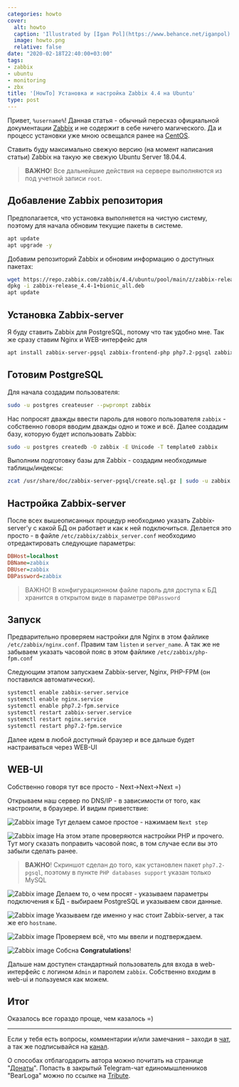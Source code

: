 ```yaml
---
categories: howto
cover:
  alt: howto
  caption: 'Illustrated by [Igan Pol](https://www.behance.net/iganpol)'
  image: howto.png
  relative: false
date: "2020-02-18T22:40:00+03:00"
tags:
- zabbix
- ubuntu
- monitoring
- zbx
title: '[HowTo] Установка и настройка Zabbix 4.4 на Ubuntu'
type: post
---
```

Привет, `%username%`! Данная статья - обычный пересказ официальной документации [Zabbix](https://www.zabbix.com/download?zabbix=4.4&os_distribution=ubuntu&os_version=18.04_bionic&db=postgresql&ws=nginx) и не содержит в себе ничего магического. Да и процесс установки уже мною освещался ранее на [CentOS](https://jtprog.ru/install-zabbix-centos/).

Ставить буду максимально свежую версию (на момент написания статьи) Zabbix на такую же свежую Ubuntu Server 18.04.4.

> **ВАЖНО**! Все дальнейшие действия на сервере выполняются из под учетной записи `root`.

## Добавление Zabbix репозитория

Предполагается, что установка выполняется на чистую систему, поэтому для начала обновим текущие пакеты в системе.

```bash
apt update
apt upgrade -y
```

Добавим репозиторий Zabbix и обновим информацию о доступных пакетах:

```bash
wget https://repo.zabbix.com/zabbix/4.4/ubuntu/pool/main/z/zabbix-release/zabbix-release_4.4-1+bionic_all.deb
dpkg -i zabbix-release_4.4-1+bionic_all.deb
apt update
```

## Установка Zabbix-server

Я буду ставить Zabbix для PostgreSQL, потому что так удобно мне. Так же сразу ставим Nginx и WEB-интерфейс для

```bash
apt install zabbix-server-pgsql zabbix-frontend-php php7.2-pgsql zabbix-nginx-conf zabbix-agent -y
```

## Готовим PostgreSQL

Для начала создадим пользователя:

```bash
sudo -u postgres createuser --pwprompt zabbix
```

Нас попросят дважды ввести пароль для нового пользователя `zabbix` - собственно говоря вводим дважды одно и тоже и всё. Далее создадим базу, которую будет использовать Zabbix:

```bash
sudo -u postgres createdb -O zabbix -E Unicode -T template0 zabbix
```

Выполним подготовку базы для Zabbix - создадим необходимые таблицы/индексы:

```bash
zcat /usr/share/doc/zabbix-server-pgsql/create.sql.gz | sudo -u zabbix psql zabbix
```

## Настройка Zabbix-server

После всех вышеописанных процедур необходимо указать Zabbix-server'у с какой БД он работает и как к ней подключиться. Делается это просто - в файле `/etc/zabbix/zabbix_server.conf` необходимо отредактировать следующие параметры:

```ini
DBHost=localhost
DBName=zabbix
DBUser=zabbix
DBPassword=zabbix
```

> ВАЖНО! В конфигурационном файле пароль для доступа к БД хранится в открытом виде в параметре `DBPassword`

## Запуск

Предварительно проверяем настройки для Nginx в этом файлике `/etc/zabbix/nginx.conf`. Правим там `listen` и `server_name`. А так же не забываем указать часовой пояс в этом файлике `/etc/zabbix/php-fpm.conf`

Следующим этапом запускаем Zabbix-server, Nginx, PHP-FPM (он поставился автоматически).

```bash
systemctl enable zabbix-server.service
systemctl enable nginx.service
systemctl enable php7.2-fpm.service
systemctl restart zabbix-server.service
systemctl restart nginx.service
systemctl restart php7.2-fpm.service
```

Далее идем в любой доступный браузер и все дальше будет настраиваться через WEB-UI

## WEB-UI

Собственно говоря тут все просто - Next->Next->Next =)

Открываем наш сервер по DNS/IP - в зависимости от того, как настроили, в браузере. И видим приветствие:

![Zabbix image](img/1.png)
Тут делаем самое простое - нажимаем `Next step`

![Zabbix image](img/2.png)
На этом этапе проверяются настройки PHP и прочего. Тут могу сказать поправить часовой пояс, в том случае если вы это забыли сделать ранее.
> **ВАЖНО**! Скриншот сделан до того, как установлен пакет `php7.2-pgsql`, поэтому в пункте `PHP databases support` указан только MySQL

![Zabbix image](img/3.png)
Делаем то, о чем просят - указываем параметры подключения к БД - выбираем PostgreSQL и указываем свои данные.

![Zabbix image](img/4.png)
Указываем где именно у нас стоит Zabbix-server, а так же его `hostname`.

![Zabbix image](img/5.png)
Проверяем всё, что мы ввели и подтверждаем.

![Zabbix image](img/6.png)
Собсна **Congratulations**!

Дальше нам доступен стандартный пользователь для входа в web-интерфейс с логином `Admin` и паролем `zabbix`. Собственно входим в web-ui и пользуемся как можем.

## Итог

Оказалось все гораздо проще, чем казалось =)

---

Если у тебя есть вопросы, комментарии и/или замечания – заходи в [чат](https://ttttt.me/jtprogru_chat), а так же подписывайся на [канал](https://ttttt.me/jtprogru_channel).

О способах отблагодарить автора можно почитать на странице "[Донаты](https://jtprog.ru/donations/)". Попасть в закрытый Telegram-чат единомышленников "BearLoga" можно по ссылке на [Tribute](https://web.tribute.tg/s/oRV).
